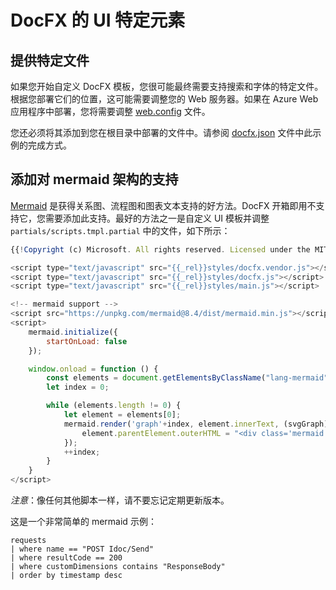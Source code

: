 # DocFX 的 UI 特定元素

## 提供特定文件

如果您开始自定义 DocFX 模板，您很可能最终需要支持搜索和字体的特定文件。根据您部署它们的位置，这可能需要调整您的 Web 服务器。如果在 Azure Web 应用程序中部署，您将需要调整 [web.config](../ui-specific/web.config) 文件。

您还必须将其添加到您在根目录中部署的文件中。请参阅 [docfx.json](../docfx.json) 文件中此示例的完成方式。

## 添加对 mermaid 架构的支持

[Mermaid](https://github.com/mermaid-js/mermaid) 是获得关系图、流程图和图表文本支持的好方法。DocFX 开箱即用不支持它，您需要添加此支持。最好的方法之一是自定义 UI 模板并调整 `partials/scripts.tmpl.partial` 中的文件，如下所示：

```js
{{!Copyright (c) Microsoft. All rights reserved. Licensed under the MIT license. See LICENSE file in the project root for full license information.}}

<script type="text/javascript" src="{{_rel}}styles/docfx.vendor.js"></script>
<script type="text/javascript" src="{{_rel}}styles/docfx.js"></script>
<script type="text/javascript" src="{{_rel}}styles/main.js"></script>

<!-- mermaid support -->
<script src="https://unpkg.com/mermaid@8.4/dist/mermaid.min.js"></script>
<script>
    mermaid.initialize({
        startOnLoad: false
    });

    window.onload = function () {
        const elements = document.getElementsByClassName("lang-mermaid");
        let index = 0;

        while (elements.length != 0) {
            let element = elements[0];
            mermaid.render('graph'+index, element.innerText, (svgGraph) => {                    
                element.parentElement.outerHTML = "<div class='mermaid'>" + svgGraph + "</div>";
            });
            ++index;
        }
    }
</script>
```

*注意*：像任何其他脚本一样，请不要忘记定期更新版本。

这是一个非常简单的 mermaid 示例：

```mermaid
requests
| where name == "POST Idoc/Send"
| where resultCode == 200
| where customDimensions contains "ResponseBody"
| order by timestamp desc
```